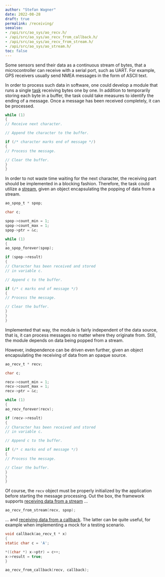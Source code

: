 ```yaml
---
author: "Stefan Wagner"
date: 2022-08-28
draft: true
permalink: /receiving/
seealso:
- /api/src/ao_sys/ao_recv.h/
- /api/src/ao_sys/ao_recv_from_callback.h/
- /api/src/ao_sys/ao_recv_from_stream.h/
- /api/src/ao_sys/ao_stream.h/
toc: false
---
```


Some sensors send their data as a continuous stream of bytes, that a microcontroller can receive with a serial port, such as UART. For example, GPS receivers usually send NMEA messages in the form of ASCII text.

In order to process such data in software, one could develop a module that runs a single [task](tasks.md) receiving bytes one by one. In addition to temporarily storing each byte in a buffer, the task could take measures to identify the ending of a message. Once a message has been received completely, it can be processed.

```c
while (1)
{
// Receive next character.

// Append the character to the buffer.

if (/* character marks end of message */)
{
// Process the message.

// Clear the buffer.
}
}
```

In order to not waste time waiting for the next character, the receiving part should be implemented in a blocking fashion. Therefore, the task could utilize a [stream](api/src/ao_sys/ao_stream.h.md), given an object encapsulating the popping of data from a stream.

```c
ao_spop_t * spop;
```

```c
char c;

spop->count_min = 1;
spop->count_max = 1;
spop->ptr = &c;

while (1)
{
ao_spop_forever(spop);

if (spop->result)
{
// Character has been received and stored
// in variable c.

// Append c to the buffer.

if (/* c marks end of message */)
{
// Process the message.

// Clear the buffer.
}
}
}
```

Implemented that way, the module is fairly independent of the data source, that is, it can process messages no matter where they originate from. Still, the module depends on data being popped from a stream.

However, independence can be driven even further, given an object encapsulating the receiving of data from an opaque source.

```c
ao_recv_t * recv;
```

```c
char c;

recv->count_min = 1;
recv->count_max = 1;
recv->ptr = &c;

while (1)
{
ao_recv_forever(recv);

if (recv->result)
{
// Character has been received and stored
// in variable c.

// Append c to the buffer.

if (/* c marks end of message */)
{
// Process the message.

// Clear the buffer.
}
}
}
```

Of course, the `recv` object must be properly initialized by the application before starting the message processing. Out the box, the framework supports [receiving data from a stream](api/src/ao_sys/ao_recv_from_stream.h.md) ...

```c
ao_recv_from_stream(recv, spop);
```

... and [receiving data from a callback](api/src/ao_sys/ao_recv_from_callback.h.md). The latter can be quite useful, for example when implementing a mock for a testing scenario.

```c
void callback(ao_recv_t * x)
{
static char c = 'A';

*((char *) x->ptr) = c++;
x->result = true;
}
```

```c
ao_recv_from_callback(recv, callback);
```

